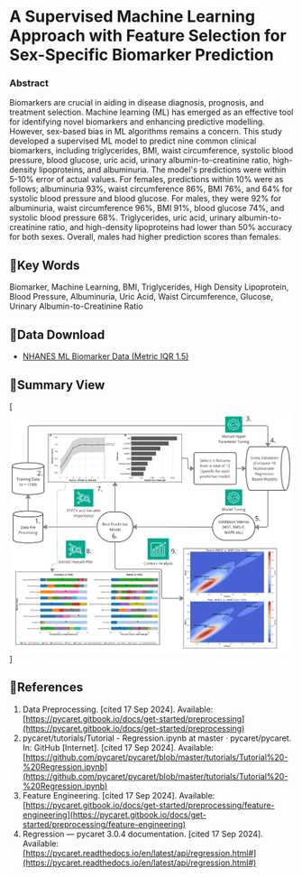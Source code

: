 # A Supervised Machine Learning Approach with Feature Selection for Sex-Specific Biomarker Prediction

### Abstract
Biomarkers are crucial in aiding in disease diagnosis, prognosis, and treatment selection. Machine learning (ML) has emerged as an effective tool for identifying novel biomarkers and enhancing predictive modelling. However, sex-based bias in ML algorithms remains a concern. This study developed a supervised ML model to predict nine common clinical biomarkers, including triglycerides, BMI, waist circumference, systolic blood pressure, blood glucose, uric acid, urinary albumin-to-creatinine ratio, high-density lipoproteins, and albuminuria. The model's predictions were within 5-10% error of actual values. For females, predictions within 10% were as follows; albuminuria 93%, waist circumference 86%, BMI 76%, and 64% for systolic blood pressure and blood glucose. For males, they were 92% for albuminuria, waist circumference 96%, BMI 91%, blood glucose 74%, and systolic blood pressure 68%. Triglycerides, uric acid, urinary albumin-to-creatinine ratio, and high-density lipoproteins had lower than 50% accuracy for both sexes. Overall, males had higher prediction scores than females.


## 🚀Key Words

Biomarker, Machine Learning, BMI, Triglycerides, High Density Lipoprotein, Blood Pressure, Albuminuria, Uric Acid, Waist Circumference, Glucose, Urinary Albumin-to-Creatinine Ratio


## 🚀Data Download

- [NHANES ML Biomarker Data (Metric IQR 1.5)](https://github.com/SapioSentient/Biomarker-Machine-Learning-Data/blob/main/NHANES_ML_Biomarker_Data_Metric_IQR(1.5).csv)


## 🚀Summary View

[![Figure 1](https://github.com/SapioSentient/Biomarker-Machine-Learning-Data/blob/main/Figure1.jpg)]




## 🚀References

1. Data Preprocessing. [cited 17 Sep 2024]. Available: [https://pycaret.gitbook.io/docs/get-started/preprocessing](https://pycaret.gitbook.io/docs/get-started/preprocessing)
2. pycaret/tutorials/Tutorial - Regression.ipynb at master · pycaret/pycaret. In: GitHub [Internet]. [cited 17 Sep 2024]. Available: [https://github.com/pycaret/pycaret/blob/master/tutorials/Tutorial%20-%20Regression.ipynb](https://github.com/pycaret/pycaret/blob/master/tutorials/Tutorial%20-%20Regression.ipynb)
3. Feature Engineering. [cited 17 Sep 2024]. Available: [https://pycaret.gitbook.io/docs/get-started/preprocessing/feature-engineering](https://pycaret.gitbook.io/docs/get-started/preprocessing/feature-engineering)
4. Regression — pycaret 3.0.4 documentation. [cited 17 Sep 2024]. Available: [https://pycaret.readthedocs.io/en/latest/api/regression.html#](https://pycaret.readthedocs.io/en/latest/api/regression.html#)

